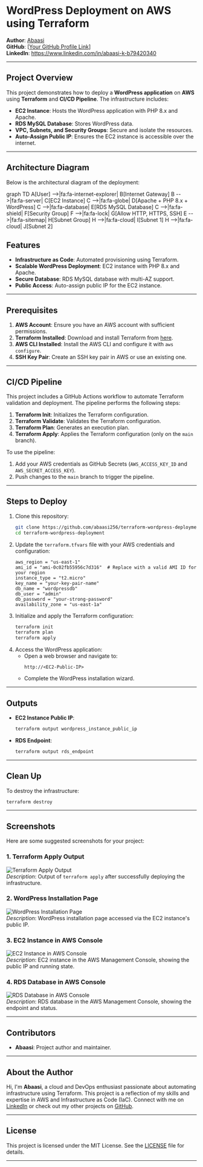 # WordPress Deployment on AWS using Terraform

**Author**: [Abaasi](https://www.linkedin.com/in/abaasi-k-b79420340)  
**GitHub**: [[Your GitHub Profile Link](https://github.com/abaasi256)]  
**LinkedIn**: https://www.linkedin.com/in/abaasi-k-b79420340

---

## **Project Overview**
This project demonstrates how to deploy a **WordPress application** on **AWS** using **Terraform** and **CI/CD Pipeline**.
The infrastructure includes:
- **EC2 Instance**: Hosts the WordPress application with PHP 8.x and Apache.
- **RDS MySQL Database**: Stores WordPress data.
- **VPC, Subnets, and Security Groups**: Secure and isolate the resources.
- **Auto-Assign Public IP**: Ensures the EC2 instance is accessible over the internet.

---

## **Architecture Diagram**
Below is the architectural diagram of the deployment:

graph TD
    A[User] -->|fa:fa-internet-explorer| B[Internet Gateway]
    B -->|fa:fa-server| C[EC2 Instance]
    C -->|fa:fa-globe| D[Apache + PHP 8.x + WordPress]
    C -->|fa:fa-database| E[RDS MySQL Database]
    C -->|fa:fa-shield| F[Security Group]
    F -->|fa:fa-lock| G[Allow HTTP, HTTPS, SSH]
    E -->|fa:fa-sitemap| H[Subnet Group]
    H -->|fa:fa-cloud| I[Subnet 1]
    H -->|fa:fa-cloud| J[Subnet 2]

## **Features**
- **Infrastructure as Code**: Automated provisioning using Terraform.
- **Scalable WordPress Deployment**: EC2 instance with PHP 8.x and Apache.
- **Secure Database**: RDS MySQL database with multi-AZ support.
- **Public Access**: Auto-assign public IP for the EC2 instance.

---

## **Prerequisites**
1. **AWS Account**: Ensure you have an AWS account with sufficient permissions.
2. **Terraform Installed**: Download and install Terraform from [here](https://www.terraform.io/downloads.html).
3. **AWS CLI Installed**: Install the AWS CLI and configure it with `aws configure`.
4. **SSH Key Pair**: Create an SSH key pair in AWS or use an existing one.

---

## **CI/CD Pipeline**
This project includes a GitHub Actions workflow to automate Terraform validation and deployment. The pipeline performs the following steps:
1. **Terraform Init**: Initializes the Terraform configuration.
2. **Terraform Validate**: Validates the Terraform configuration.
3. **Terraform Plan**: Generates an execution plan.
4. **Terraform Apply**: Applies the Terraform configuration (only on the `main` branch).

To use the pipeline:
1. Add your AWS credentials as GitHub Secrets (`AWS_ACCESS_KEY_ID` and `AWS_SECRET_ACCESS_KEY`).
2. Push changes to the `main` branch to trigger the pipeline.

---

## **Steps to Deploy**
1. Clone this repository:
   ```bash
   git clone https://github.com/abaasi256/terraform-wordpress-deployment.git
   cd terraform-wordpress-deployment
   ```
2. Update the `terraform.tfvars` file with your AWS credentials and configuration:
   ```hcl
   aws_region = "us-east-1"
   ami_id = "ami-0c02fb55956c7d316"  # Replace with a valid AMI ID for your region
   instance_type = "t2.micro"
   key_name = "your-key-pair-name"
   db_name = "wordpressdb"
   db_user = "admin"
   db_password = "your-strong-password"
   availability_zone = "us-east-1a"
   ```
3. Initialize and apply the Terraform configuration:
   ```bash
   terraform init
   terraform plan
   terraform apply
   ```
4. Access the WordPress application:
   - Open a web browser and navigate to:
     ```
     http://<EC2-Public-IP>
     ```
   - Complete the WordPress installation wizard.

---

## **Outputs**
- **EC2 Instance Public IP**:
  ```bash
  terraform output wordpress_instance_public_ip
  ```
- **RDS Endpoint**:
  ```bash
  terraform output rds_endpoint
  ```

---

## **Clean Up**
To destroy the infrastructure:
```bash
terraform destroy
```

---

## **Screenshots**
Here are some suggested screenshots for your project:

### **1. Terraform Apply Output**
![Terraform Apply Output](screenshots/terraform-apply.png)  
*Description*: Output of `terraform apply` after successfully deploying the infrastructure.

### **2. WordPress Installation Page**
![WordPress Installation Page](screenshots/wordpress-install.png)  
*Description*: WordPress installation page accessed via the EC2 instance's public IP.

### **3. EC2 Instance in AWS Console**
![EC2 Instance in AWS Console](screenshots/ec2-instance.png)  
*Description*: EC2 instance in the AWS Management Console, showing the public IP and running state.

### **4. RDS Database in AWS Console**
![RDS Database in AWS Console](screenshots/rds-database.png)  
*Description*: RDS database in the AWS Management Console, showing the endpoint and status.

---

## Contributors
- **Abaasi**: Project author and maintainer.

---

## About the Author
Hi, I'm **Abaasi**, a cloud and DevOps enthusiast passionate about automating infrastructure using Terraform. This project is a reflection of my skills and expertise in AWS and Infrastructure as Code (IaC). Connect with me on [LinkedIn](https://www.linkedin.com/in/abaasi-k-b79420340) or check out my other projects on [GitHub](https://github.com/abaasi256).

---

## License
This project is licensed under the MIT License. See the [LICENSE](LICENSE) file for details.

---